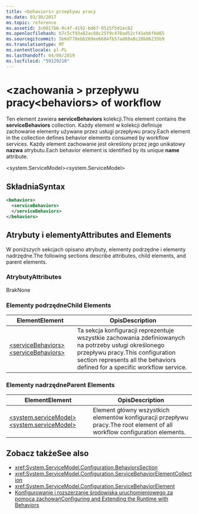 ```yaml
---
title: <behaviors> przepływu pracy
ms.date: 03/30/2017
ms.topic: reference
ms.assetid: 3c6017b6-0c4f-4192-bd67-9515f5d1ec82
ms.openlocfilehash: b7c5cf93a82ac88c25f9c478ad52cf41eb6f6d65
ms.sourcegitcommit: 5b6d778ebb269ee6684fb57ad69a8c28b06235b9
ms.translationtype: MT
ms.contentlocale: pl-PL
ms.lasthandoff: 04/08/2019
ms.locfileid: "59129210"
---
```

# <a name="behaviors-of-workflow"></a><span data-ttu-id="9d21d-102">\<zachowania > przepływu pracy</span><span class="sxs-lookup"><span data-stu-id="9d21d-102">\<behaviors> of workflow</span></span>
<span data-ttu-id="9d21d-103">Ten element zawiera **serviceBehaviors** kolekcji.</span><span class="sxs-lookup"><span data-stu-id="9d21d-103">This element contains the **serviceBehaviors** collection.</span></span>  <span data-ttu-id="9d21d-104">Każdy element w kolekcji definiuje zachowanie elementy używane przez usługi przepływu pracy.</span><span class="sxs-lookup"><span data-stu-id="9d21d-104">Each element in the collection defines behavior elements consumed by workflow services.</span></span> <span data-ttu-id="9d21d-105">Każdy element zachowanie jest określony przez jego unikatowy **nazwa** atrybutu.</span><span class="sxs-lookup"><span data-stu-id="9d21d-105">Each behavior element is identified by its unique **name** attribute.</span></span>  
  
 <span data-ttu-id="9d21d-106">\<system.ServiceModel></span><span class="sxs-lookup"><span data-stu-id="9d21d-106">\<system.ServiceModel></span></span>  
  
## <a name="syntax"></a><span data-ttu-id="9d21d-107">Składnia</span><span class="sxs-lookup"><span data-stu-id="9d21d-107">Syntax</span></span>  
  
```xml  
<behaviors>  
  <serviceBehaviors>  
  </serviceBehaviors>  
</behaviors>  
```  
  
## <a name="attributes-and-elements"></a><span data-ttu-id="9d21d-108">Atrybuty i elementy</span><span class="sxs-lookup"><span data-stu-id="9d21d-108">Attributes and Elements</span></span>  
 <span data-ttu-id="9d21d-109">W poniższych sekcjach opisano atrybuty, elementy podrzędne i elementy nadrzędne.</span><span class="sxs-lookup"><span data-stu-id="9d21d-109">The following sections describe attributes, child elements, and parent elements.</span></span>  
  
### <a name="attributes"></a><span data-ttu-id="9d21d-110">Atrybuty</span><span class="sxs-lookup"><span data-stu-id="9d21d-110">Attributes</span></span>  
 <span data-ttu-id="9d21d-111">Brak</span><span class="sxs-lookup"><span data-stu-id="9d21d-111">None</span></span>  
  
### <a name="child-elements"></a><span data-ttu-id="9d21d-112">Elementy podrzędne</span><span class="sxs-lookup"><span data-stu-id="9d21d-112">Child Elements</span></span>  
  
|<span data-ttu-id="9d21d-113">Element</span><span class="sxs-lookup"><span data-stu-id="9d21d-113">Element</span></span>|<span data-ttu-id="9d21d-114">Opis</span><span class="sxs-lookup"><span data-stu-id="9d21d-114">Description</span></span>|  
|-------------|-----------------|  
|[<span data-ttu-id="9d21d-115">\<serviceBehaviors></span><span class="sxs-lookup"><span data-stu-id="9d21d-115">\<serviceBehaviors></span></span>](../../../../../docs/framework/configure-apps/file-schema/windows-workflow-foundation/servicebehaviors-of-workflow.md)|<span data-ttu-id="9d21d-116">Ta sekcja konfiguracji reprezentuje wszystkie zachowania zdefiniowanych na potrzeby usługi określonego przepływu pracy.</span><span class="sxs-lookup"><span data-stu-id="9d21d-116">This configuration section represents all the behaviors defined for a specific workflow service.</span></span>|  
  
### <a name="parent-elements"></a><span data-ttu-id="9d21d-117">Elementy nadrzędne</span><span class="sxs-lookup"><span data-stu-id="9d21d-117">Parent Elements</span></span>  
  
|<span data-ttu-id="9d21d-118">Element</span><span class="sxs-lookup"><span data-stu-id="9d21d-118">Element</span></span>|<span data-ttu-id="9d21d-119">Opis</span><span class="sxs-lookup"><span data-stu-id="9d21d-119">Description</span></span>|  
|-------------|-----------------|  
|[<span data-ttu-id="9d21d-120">\<system.serviceModel></span><span class="sxs-lookup"><span data-stu-id="9d21d-120">\<system.serviceModel></span></span>](../../../../../docs/framework/configure-apps/file-schema/wcf/system-servicemodel.md)|<span data-ttu-id="9d21d-121">Element główny wszystkich elementów konfiguracji przepływu pracy.</span><span class="sxs-lookup"><span data-stu-id="9d21d-121">The root element of all workflow configuration elements.</span></span>|  
  
## <a name="see-also"></a><span data-ttu-id="9d21d-122">Zobacz także</span><span class="sxs-lookup"><span data-stu-id="9d21d-122">See also</span></span>

- <xref:System.ServiceModel.Configuration.BehaviorsSection>
- <xref:System.ServiceModel.Configuration.ServiceBehaviorElementCollection>
- <xref:System.ServiceModel.Configuration.ServiceBehaviorElement>
- [<span data-ttu-id="9d21d-123">Konfigurowanie i rozszerzanie środowiska uruchomieniowego za pomocą zachowań</span><span class="sxs-lookup"><span data-stu-id="9d21d-123">Configuring and Extending the Runtime with Behaviors</span></span>](../../../../../docs/framework/wcf/extending/configuring-and-extending-the-runtime-with-behaviors.md)
